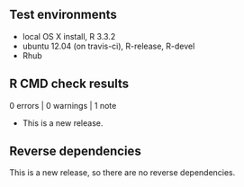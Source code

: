 ## Test environments
* local OS X install, R 3.3.2
* ubuntu 12.04 (on travis-ci), R-release, R-devel
* Rhub

## R CMD check results

0 errors | 0 warnings | 1 note

* This is a new release.

## Reverse dependencies

This is a new release, so there are no reverse dependencies.
